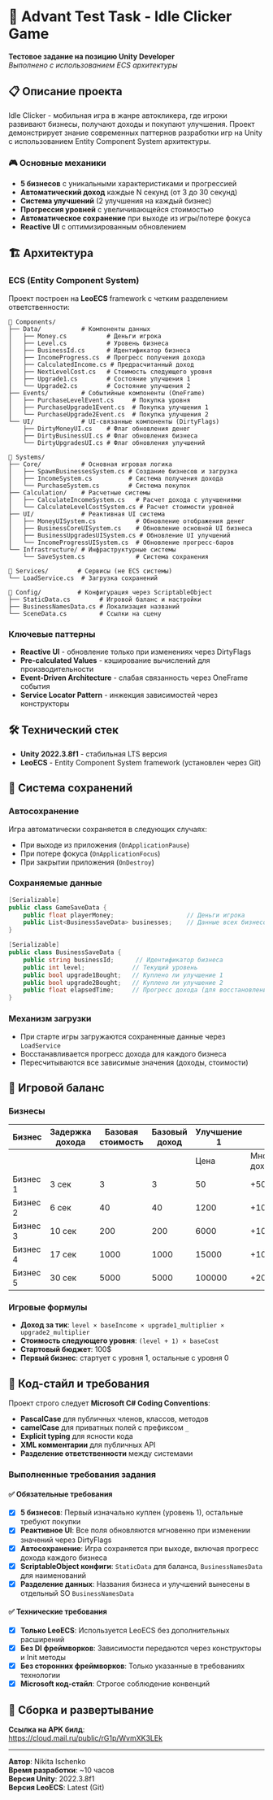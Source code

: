 # 🚀 Advant Test Task - Idle Clicker Game

**Тестовое задание на позицию Unity Developer**  
*Выполнено с использованием ECS архитектуры*

## 📋 Описание проекта

Idle Clicker - мобильная игра в жанре автокликера, где игроки развивают бизнесы, получают доходы и покупают улучшения. Проект демонстрирует знание современных паттернов разработки игр на Unity с использованием Entity Component System архитектуры.

### 🎮 Основные механики
- **5 бизнесов** с уникальными характеристиками и прогрессией
- **Автоматический доход** каждые N секунд (от 3 до 30 секунд)
- **Система улучшений** (2 улучшения на каждый бизнес)
- **Прогрессия уровней** с увеличивающейся стоимостью
- **Автоматическое сохранение** при выходе из игры/потере фокуса
- **Reactive UI** с оптимизированным обновлением

## 🏗️ Архитектура

### ECS (Entity Component System)
Проект построен на **LeoECS** framework с четким разделением ответственности:

```
📂 Components/
├── Data/           # Компоненты данных
│   ├── Money.cs           # Деньги игрока
│   ├── Level.cs           # Уровень бизнеса
│   ├── BusinessId.cs      # Идентификатор бизнеса
│   ├── IncomeProgress.cs  # Прогресс получения дохода
│   ├── CalculatedIncome.cs # Предрасчитанный доход
│   ├── NextLevelCost.cs   # Стоимость следующего уровня
│   ├── Upgrade1.cs        # Состояние улучшения 1
│   └── Upgrade2.cs        # Состояние улучшения 2
├── Events/         # Событийные компоненты (OneFrame)
│   ├── PurchaseLevelEvent.cs     # Покупка уровня
│   ├── PurchaseUpgrade1Event.cs  # Покупка улучшения 1
│   └── PurchaseUpgrade2Event.cs  # Покупка улучшения 2
└── UI/             # UI-связанные компоненты (DirtyFlags)
    ├── DirtyMoneyUI.cs    # Флаг обновления денег
    ├── DirtyBusinessUI.cs # Флаг обновления бизнеса
    └── DirtyUpgradesUI.cs # Флаг обновления улучшений

📂 Systems/
├── Core/           # Основная игровая логика
│   ├── SpawnBusinessesSystem.cs # Создание бизнесов и загрузка
│   ├── IncomeSystem.cs          # Система получения дохода
│   └── PurchaseSystem.cs        # Система покупок
├── Calculation/    # Расчетные системы
│   ├── CalculateIncomeSystem.cs   # Расчет дохода с улучшениями
│   └── CalculateLevelCostSystem.cs # Расчет стоимости уровней
├── UI/             # Реактивная UI система
│   ├── MoneyUISystem.cs           # Обновление отображения денег
│   ├── BusinessCoreUISystem.cs    # Обновление основной UI бизнеса
│   ├── BusinessUpgradesUISystem.cs # Обновление UI улучшений
│   └── IncomeProgressUISystem.cs  # Обновление прогресс-баров
└── Infrastructure/ # Инфраструктурные системы
    └── SaveSystem.cs              # Система сохранения

📂 Services/        # Сервисы (не ECS системы)
└── LoadService.cs  # Загрузка сохранений

📂 Config/          # Конфигурация через ScriptableObject
├── StaticData.cs        # Игровой баланс и настройки
├── BusinessNamesData.cs # Локализация названий
└── SceneData.cs         # Ссылки на сцену
```

### Ключевые паттерны
- **Reactive UI** - обновление только при изменениях через DirtyFlags
- **Pre-calculated Values** - кэширование вычислений для производительности
- **Event-Driven Architecture** - слабая связанность через OneFrame события
- **Service Locator Pattern** - инжекция зависимостей через конструкторы

## 🛠️ Технический стек

- **Unity 2022.3.8f1** - стабильная LTS версия
- **LeoECS** - Entity Component System framework (установлен через Git)

## 💾 Система сохранений

### Автосохранение
Игра автоматически сохраняется в следующих случаях:
- При выходе из приложения (`OnApplicationPause`)
- При потере фокуса (`OnApplicationFocus`) 
- При закрытии приложения (`OnDestroy`)

### Сохраняемые данные
```csharp
[Serializable]
public class GameSaveData {
    public float playerMoney;                    // Деньги игрока
    public List<BusinessSaveData> businesses;    // Данные всех бизнесов
}

[Serializable]
public class BusinessSaveData {
    public string businessId;      // Идентификатор бизнеса
    public int level;             // Текущий уровень
    public bool upgrade1Bought;   // Куплено ли улучшение 1
    public bool upgrade2Bought;   // Куплено ли улучшение 2
    public float elapsedTime;     // Прогресс дохода (для восстановления)
}
```

### Механизм загрузки
- При старте игры загружаются сохраненные данные через `LoadService`
- Восстанавливается прогресс дохода для каждого бизнеса
- Пересчитываются все зависимые значения (доходы, стоимости)

## 🎯 Игровой баланс

### Бизнесы

| Бизнес   | Задержка дохода | Базовая стоимость | Базовый доход | Улучшение 1 |                  | Улучшение 2 |                  |
| -------- | --------------- | ----------------- | ------------- | ----------- | ---------------- | ----------- | ---------------- |
|          |                 |                   |               | Цена        | Множитель дохода | Цена        | Множитель дохода |
| Бизнес 1 | 3 сек           | 3                 | 3             | 50          | +50%             | 400         | +100%            |
| Бизнес 2 | 6 сек           | 40                | 40            | 1200        | +100%            | 4000        | +200%            |
| Бизнес 3 | 10 сек          | 200               | 200           | 6000        | +100%            | 20000       | +150%            |
| Бизнес 4 | 17 сек          | 1000              | 1000          | 15000       | +100%            | 50000       | +200%            |
| Бизнес 5 | 30 сек          | 5000              | 5000          | 100000      | +200%            | 500000      | +400%            |

### Игровые формулы
- **Доход за тик**: `level × baseIncome × upgrade1_multiplier × upgrade2_multiplier`
- **Стоимость следующего уровня**: `(level + 1) × baseCost`
- **Стартовый бюджет**: 100$
- **Первый бизнес**: стартует с уровня 1, остальные с уровня 0

## 📝 Код-стайл и требования

Проект строго следует **Microsoft C# Coding Conventions**:
- **PascalCase** для публичных членов, классов, методов
- **camelCase** для приватных полей с префиксом `_`
- **Explicit typing** для ясности кода
- **XML комментарии** для публичных API
- **Разделение ответственности** между системами

### Выполненные требования задания

#### ✅ Обязательные требования
- [x] **5 бизнесов**: Первый изначально куплен (уровень 1), остальные требуют покупки
- [x] **Реактивное UI**: Все поля обновляются мгновенно при изменении значений через DirtyFlags
- [x] **Автосохранение**: Игра сохраняется при выходе, включая прогресс дохода каждого бизнеса
- [x] **ScriptableObject конфиги**: `StaticData` для баланса, `BusinessNamesData` для наименований
- [x] **Разделение данных**: Названия бизнеса и улучшений вынесены в отдельный SO `BusinessNamesData`

#### ✅ Технические требования
- [x] **Только LeoECS**: Используется LeoECS без дополнительных расширений
- [x] **Без DI фреймворков**: Зависимости передаются через конструкторы и Init методы
- [x] **Без сторонних фреймворков**: Только указанные в требованиях технологии
- [x] **Microsoft код-стайл**: Строгое соблюдение конвенций

## 📱 Сборка и развертывание

**Ссылка на APK билд**:  
https://cloud.mail.ru/public/rG1p/WvmXK3LEk

---

**Автор**: Nikita Ischenko  
**Время разработки**: ~10 часов  
**Версия Unity**: 2022.3.8f1  
**Версия LeoECS**: Latest (Git) 


